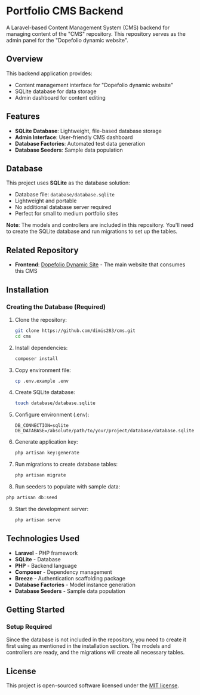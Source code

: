 # Portfolio CMS Backend

A Laravel-based Content Management System (CMS) backend for managing content of the "CMS" repository. This repository serves as the admin panel for the "Dopefolio dynamic website".

## Overview

This backend application provides:
- Content management interface for "Dopefolio dynamic website"
- SQLite database for data storage
- Admin dashboard for content editing

## Features

- **SQLite Database**: Lightweight, file-based database storage
- **Admin Interface**: User-friendly CMS dashboard
- **Database Factories**: Automated test data generation
- **Database Seeders**: Sample data population

## Database

This project uses **SQLite** as the database solution:
- Database file: `database/database.sqlite`
- Lightweight and portable
- No additional database server required
- Perfect for small to medium portfolio sites

**Note**: The models and controllers are included in this repository. You'll need to create the SQLite database and run migrations to set up the tables.

## Related Repository

- **Frontend**: [Dopefolio Dynamic Site](https://github.com/dimis283/cms) - The main website that consumes this CMS

## Installation

###  Creating the Database (Required)

1. Clone the repository:
   ```bash
   git clone https://github.com/dimis283/cms.git
   cd cms
   ```

2. Install dependencies:
   ```bash
   composer install
   ```

3. Copy environment file:
   ```bash
   cp .env.example .env
   ```

4. Create SQLite database:
   ```bash
   touch database/database.sqlite
   ```

5. Configure environment (.env):
   ```
   DB_CONNECTION=sqlite
   DB_DATABASE=/absolute/path/to/your/project/database/database.sqlite
   ```

6. Generate application key:
   ```bash
   php artisan key:generate
   ```

7. Run migrations to create database tables:
   ```bash
   php artisan migrate
   ```

8.  Run seeders to populate with sample data:
   ```bash
   php artisan db:seed
   ```

9. Start the development server:
   ```bash
   php artisan serve
   ```



## Technologies Used

- **Laravel** - PHP framework
- **SQLite** - Database
- **PHP** - Backend language
- **Composer** - Dependency management
- **Breeze** - Authentication scaffolding package
- **Database Factories** - Model instance generation
- **Database Seeders** - Sample data population


## Getting Started

###  Setup Required
Since the database is not included in the repository, you need to create it first using as mentioned in the installation section. The models and controllers are ready, and the migrations will create all necessary tables.


## License

This project is open-sourced software licensed under the [MIT license](LICENSE).
